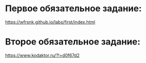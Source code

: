 
# Первое обязательное задание:
https://wfrsnk.github.io/labs/first/index.html

# Второе обязательное задание:
https://www.kodaktor.ru/?!=d0f67d2
